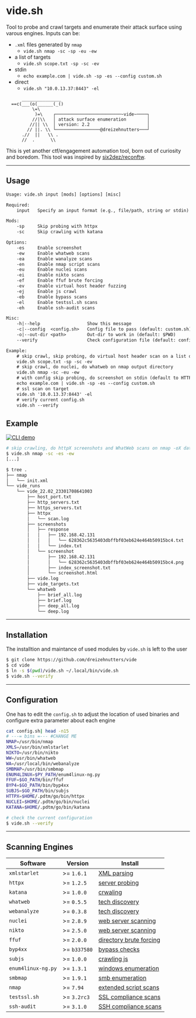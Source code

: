 # vide.sh

Tool to probe and crawl targets and enumerate their attack surface using varous engines. 
Inputs can be:
* `.xml` files generated by `nmap`
   - `vide.sh nmap -sc -sp -eu -ew`
* a list of targets
    - `vide.sh scope.txt -sp -sc -ev`
* stdin
    - `echo example.com | vide.sh -sp -es --config custom.sh`
* direct
    - `vide.sh "10.0.13.37:8443" -el`

```
      _______________
  ==c(___(o(______(_()
          \=\
           )=\    ┌─────────────────────────~vide~────┐
          //|\\   │ attack surface enumeration        │
         //|| \\  │ version: 2.2                      │
        // ||. \\ └─────────────────@dreizehnutters───┘
      .//  ||   \\ .
      //  .      \\ 
```
This is yet another ctf/engagement automation tool, born out of curiosity and boredom. This tool was inspired by [six2dez/reconftw](https://github.com/six2dez/reconftw).

---

## Usage

```txt
Usage: vide.sh input [mods] [options] [misc]

Required:
    input   Specify an input format (e.g., file/path, string or stdin)

Mods:
    -sp     Skip probing with httpx
    -sc     Skip crawling with katana

Options:
    -es     Enable screenshot
    -ew     Enable whatweb scans
    -ea     Enable wanalyze scans
    -en     Enable nmap script scans
    -eu     Enable nuclei scans
    -ei     Enable nikto scans
    -ef     Enable ffuf brute forcing
    -ev     Enable virtual host header fuzzing
    -ej     Enable js crawl
    -eb     Enable bypass scans
    -el     Enable testssl.sh scans
    -eh     Enable ssh-audit scans

Misc:
    -h|--help                  Show this message
    -c|--config  <config.sh>   Config file to pass (default: custom.sh)
    -o|--out-dir <path>        Out-dir to work in (default: $PWD)
    --verify                   Check configuration file (default: config.sh)

Example:
    # skip crawl, skip probing, do virtual host header scan on a list of targets
    vide.sh scope.txt -sp -sc -ev
    # skip crawl, do nuclei, do whatweb on nmap output directory
    vide.sh nmap -sc -eu -ew
    # with config skip probing, do screenshot on stdin (default to HTTP)
    echo example.com | vide.sh -sp -es --config custom.sh
    # ssl scan on target
    vide.sh '10.0.13.37:8443' -el
    # verify current config.sh
    vide.sh --verify
```

## Example

[![CLI
demo](https://asciinema.org/a/JiafnV3IX0pn2nShFv7Uqs0Gc.svg)](https://asciinema.org/a/JiafnV3IX0pn2nShFv7Uqs0Gc?autoplay=1)

```bash
# skip crawling, do httpX screenshots and WhatWeb scans on nmap -oX data
$ vide.sh nmap -sc -es -ew
[...]

$ tree .
├── nmap
│   └── init.xml
└── vide_runs
    └── vide_22.02_23301708641003
        ├── host_port.txt
        ├── http_servers.txt
        ├── https_servers.txt
        ├── httpx
        │   └── scan.log
        ├── screenshots
        │   ├── response
        │   │   ├── 192.168.42.131
        │   │   │   └── 628362c5635403dbffbf03eb624e464b50915bc4.txt
        │   │   └── index.txt
        │   └── screenshot
        │       ├── 192.168.42.131
        │       │   └── 628362c5635403dbffbf03eb624e464b50915bc4.png
        │       ├── index_screenshot.txt
        │       └── screenshot.html
        ├── vide.log
        ├── vide_targets.txt
        └── whatweb
            ├── brief_all.log
            ├── brief.log
            ├── deep_all.log
            └── deep.log
```

---

## Installation

The installtion and maintance of used modules by `vide.sh` is left to the user

```bash
$ git clone https://github.com/dreizehnutters/vide
$ cd vide
$ ln -s $(pwd)/vide.sh ~/.local/bin/vide.sh
$ vide.sh --verify
```
---

## Configuration 

One has to edit the `config.sh` to adjust the location of used binaries and configure extra parameter about each engine

```bash
cat config.sh| head -n15
# ---= bins =--- #CHANGE ME
NMAP=/usr/bin/nmap
XMLS=/usr/bin/xmlstarlet
NIKTO=/usr/bin/nikto
WW=/usr/bin/whatweb
WA=/usr/local/bin/webanalyze
SMBMAP=/usr/bin/smbmap
ENUM4LINUX=$PY_PATH/enum4linux-ng.py
FFUF=$GO_PATH/bin/ffuf
BYP4=$GO_PATH/bin/byp4xx
SUBJS=$GO_PATH/bin/subjs
HTTPX=$HOME/.pdtm/go/bin/httpx
NUCLEI=$HOME/.pdtm/go/bin/nuclei
KATANA=$HOME/.pdtm/go/bin/katana
```

```bash
# check the current configuration
$ vide.sh --verify
```
---

## Scanning Engines
|Software|Version|Install|
|-|-|-|
|`xmlstarlet`| >= `1.6.1`| [XML parsing](https://xmlstar.sourceforge.net)|
|`httpx`| >= `1.2.5`| [server probing](https://github.com/projectdiscovery/httpx)|
|`katana`| >= `1.0.0`| [crwaling](https://github.com/projectdiscovery/katana)|
|`whatweb`| >= `0.5.5`| [tech discovery ](https://github.com/urbanadventurer/WhatWeb)|
|`webanalyze`| >= `0.3.8`| [tech discovery](https://github.com/rverton/webanalyze)|
|`nuclei`| >= `2.8.9`| [web server scanning](https://github.com/projectdiscovery/nuclei)|
|`nikto`| >= `2.5.0`| [web server scanning](https://github.com/sullo/nikto)|
|`ffuf`| >= `2.0.0`| [directory brute forcing](https://github.com/ffuf/ffuf)|
|`byp4xx`| >= `b337580`| [bypass checks](https://github.com/lobuhi/byp4xx)|
|`subjs`| >= `1.0.0`| [crawling js](https://github.com/lc/subjs)|
|`enum4linux-ng.py`| >= `1.3.1`| [windows enumeration  ](https://github.com/cddmp/enum4linux-ng)|
|`smbmap`| >= `1.9.1`| [smb enumeration](https://github.com/ShawnDEvans/smbmap)|
|`nmap`| >= `7.94`| [extended script scans](https://github.com/nmap/nmap)|
|`testssl.sh`| >= `3.2rc3`| [SSL compliance scans](https://testssl.sh/)|
|`ssh-audit`| >= `3.1.0`| [SSH compliance scans](https://pypi.org/project/ssh-audit/)|
